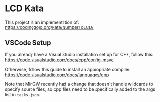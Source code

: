 # LCD Kata

This project is an implementation of:
https://codingdojo.org/kata/NumberToLCD/


## VSCode Setup

If you already have a Visual Studio installation set up for C++, follow this:
https://code.visualstudio.com/docs/cpp/config-msvc

Otherwise, follow this guide to install an appropriate compiler:
https://code.visualstudio.com/docs/languages/cpp

Note that MinGW recently had a change that doesn't handle wildcards to specify source files, so cpp files need to be specifically added to the args list in `tasks.json`.
